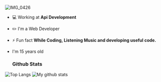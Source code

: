 ![IMG_0426](https://user-images.githubusercontent.com/48949523/94337041-b53c3d00-0011-11eb-9975-3ede5d40aaba.png)

- 💻 Working at **Api Development**

- ✏️ I'm a Web Developer

- ⚡ Fun fact **While Coding, Listening Music and developing useful code.**

- I'm 15 years old

  ### Github Stats
![Top Langs](https://github-readme-stats.vercel.app/api/top-langs/?username=blackbird-coding)
![My github stats](https://github-readme-stats.vercel.app/api?username=blackbird-coding&show_icons=true)
